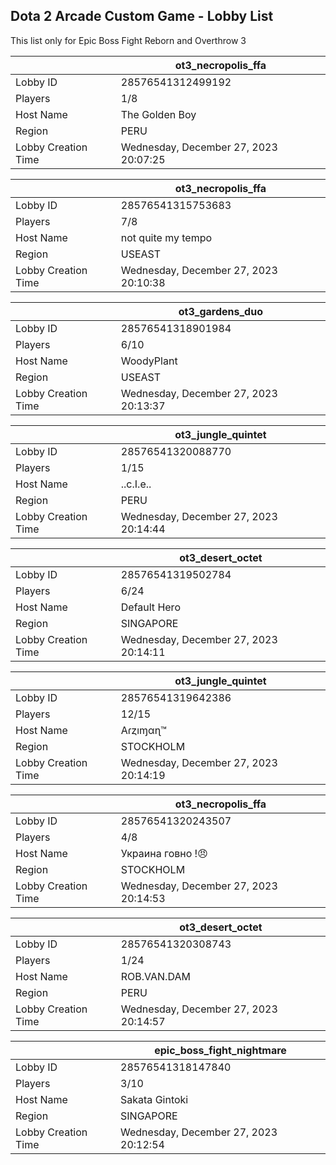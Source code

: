 ## Dota 2 Arcade Custom Game - Lobby List

This list only for Epic Boss Fight Reborn and Overthrow 3

|  | ot3_necropolis_ffa |
| ------ | ------ |
| Lobby ID | 28576541312499192 |
| Players | 1/8 |
| Host Name | The Golden Boy |
| Region | PERU |
| Lobby Creation Time | Wednesday, December 27, 2023 20:07:25 |


|  | ot3_necropolis_ffa |
| ------ | ------ |
| Lobby ID | 28576541315753683 |
| Players | 7/8 |
| Host Name | not quite my tempo |
| Region | USEAST |
| Lobby Creation Time | Wednesday, December 27, 2023 20:10:38 |


|  | ot3_gardens_duo |
| ------ | ------ |
| Lobby ID | 28576541318901984 |
| Players | 6/10 |
| Host Name | WoodyPlant |
| Region | USEAST |
| Lobby Creation Time | Wednesday, December 27, 2023 20:13:37 |


|  | ot3_jungle_quintet |
| ------ | ------ |
| Lobby ID | 28576541320088770 |
| Players | 1/15 |
| Host Name | ..c.I.e.. |
| Region | PERU |
| Lobby Creation Time | Wednesday, December 27, 2023 20:14:44 |


|  | ot3_desert_octet |
| ------ | ------ |
| Lobby ID | 28576541319502784 |
| Players | 6/24 |
| Host Name | Default Hero |
| Region | SINGAPORE |
| Lobby Creation Time | Wednesday, December 27, 2023 20:14:11 |


|  | ot3_jungle_quintet |
| ------ | ------ |
| Lobby ID | 28576541319642386 |
| Players | 12/15 |
| Host Name | Aɾȥıɱαɳ™ |
| Region | STOCKHOLM |
| Lobby Creation Time | Wednesday, December 27, 2023 20:14:19 |


|  | ot3_necropolis_ffa |
| ------ | ------ |
| Lobby ID | 28576541320243507 |
| Players | 4/8 |
| Host Name | Украина говно !😠 |
| Region | STOCKHOLM |
| Lobby Creation Time | Wednesday, December 27, 2023 20:14:53 |


|  | ot3_desert_octet |
| ------ | ------ |
| Lobby ID | 28576541320308743 |
| Players | 1/24 |
| Host Name | ROB.VAN.DAM |
| Region | PERU |
| Lobby Creation Time | Wednesday, December 27, 2023 20:14:57 |


|  | epic_boss_fight_nightmare |
| ------ | ------ |
| Lobby ID | 28576541318147840 |
| Players | 3/10 |
| Host Name | Sakata Gintoki |
| Region | SINGAPORE |
| Lobby Creation Time | Wednesday, December 27, 2023 20:12:54 |


